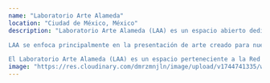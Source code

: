 ```yaml
---
name: "Laboratorio Arte Alameda"
location: "Ciudad de México, México"
description: "Laboratorio Arte Alameda (LAA) es un espacio abierto dedicado a la experimentación y el intercambio de conocimiento a través del arte. Nos interesamos sobre todo por proyectos, tanto curatoriales como artísticos y pedagógicos, que indagan en un entrecruce de saberes.

LAA se enfoca principalmente en la presentación de arte creado para nuestro recinto, que pone en diálogo al arte con la ciencia y la tecnología y en el estudio y ejercicio de prácticas museológicas contemporáneas, incluyendo prácticas artísticas de involucramiento comunitario. Nuestros programas reflejan a públicos diversos, fortalecen procesos artísticos y nutren cuatro quehaceres fundamentales: exhibir, documentar, investigar y compartir.

El Laboratorio Arte Alameda (LAA) es un espacio perteneciente a la Red de Museos del Instituto Nacional de Bellas Artes y Literatura de la Secretaria de Cultura del Gobierno de México."
image: "https://res.cloudinary.com/dmrzmnjln/image/upload/v1744741335/website/projects/comision-produccion-obra/rzt72oohb1jhlrllqnni.jpg"
---
```

